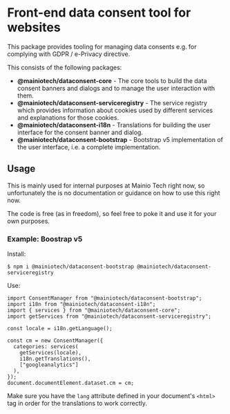 # Front-end data consent tool for websites

This package provides tooling for managing data consents e.g. for complying with
GDPR / e-Privacy directive.

This consists of the following packages:

- **@mainiotech/dataconsent-core** - The core tools to build the data consent
  banners and dialogs and to manage the user interaction with them.
- **@mainiotech/dataconsent-serviceregistry** - The service registry which
  provides information about cookies used by different services and explanations
  for those cookies.
- **@mainiotech/dataconsent-i18n** - Translations for building the user
  interface for the consent banner and dialog.
- **@mainiotech/dataconsent-bootstrap** - Bootstrap v5 implementation of the
  user interface, i.e. a complete implementation.

## Usage

This is mainly used for internal purposes at Mainio Tech right now, so
unfortunately the is no documentation or guidance on how to use this right now.

The code is free (as in freedom), so feel free to poke it and use it for your
own purposes.

### Example: Boostrap v5

Install:

```
$ npm i @mainiotech/dataconsent-bootstrap @mainiotech/dataconsent-serviceregistry
```

Use:

```
import ConsentManager from "@mainiotech/dataconsent-bootstrap";
import i18n from "@mainiotech/dataconsent-i18n";
import { services } from "@mainiotech/dataconsent-core";
import getServices from "@mainiotech/dataconsent-serviceregistry";

const locale = i18n.getLanguage();

const cm = new ConsentManager({
  categories: services(
    getServices(locale),
    i18n.getTranslations(),
    ["googleanalytics"]
  ),
});
document.documentElement.dataset.cm = cm;
```

Make sure you have the `lang` attribute defined in your document's `<html>` tag
in order for the translations to work correctly.
